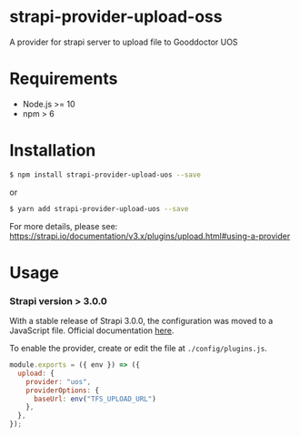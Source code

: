 # strapi-provider-upload-oss

A provider for strapi server to upload file to Gooddoctor UOS

# Requirements

- Node.js >= 10
- npm > 6

# Installation

```bash
$ npm install strapi-provider-upload-uos --save
```

or

```bash
$ yarn add strapi-provider-upload-uos --save
```

For more details, please see: https://strapi.io/documentation/v3.x/plugins/upload.html#using-a-provider

# Usage

### Strapi version > 3.0.0

With a stable release of Strapi 3.0.0, the configuration was moved to a JavaScript file. Official documentation [here](https://strapi.io/documentation/v3.x/plugins/upload.html#using-a-provider).

To enable the provider, create or edit the file at `./config/plugins.js`.

```javascript
module.exports = ({ env }) => ({
  upload: {
    provider: "uos",
    providerOptions: {
      baseUrl: env("TFS_UPLOAD_URL")
    },
  },
});
```


